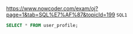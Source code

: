 https://www.nowcoder.com/exam/oj?page=1&tab=SQL%E7%AF%87&topicId=199
`SQL1`

```SQL
SELECT * FROM user_profile;
```
